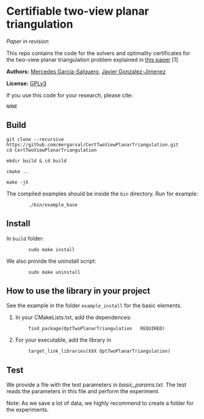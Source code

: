 # Certifiable two-view planar triangulation

*Paper in revision*

This repo contains the code for the solvers 
and optimality certificates 
for the two-view planar triangulation problem 
explained in [this paper](NONE) [1]. 






**Authors:** 
[Mercedes Garcia-Salguero](https://mapir.isa.uma.es/mapirwebsite/?p=1718), 
[Javier Gonzalez-Jimenez](https://mapir.isa.uma.es/mapirwebsite/?p=1536)


**License:** [GPLv3](NONE)


If you use this code for your research, please cite:

```
NONE
```



## Build
```
git clone --recursive https://github.com/mergarsal/CertTwoViewPlanarTriangulation.git
cd CertTwoViewPlanarTriangulation

mkdir build & cd build 

cmake .. 

make -jX

```

The compiled examples should be inside the `bin` directory. 
Run for example: 
```
        ./bin/example_base
```
 
## Install 
In `build` folder: 
```
        sudo make install
```

We also provide the uninstall script: 
```
        sudo make uninstall
```



## How to use the library in your project

See the example in the folder `example_install` 
for the basic elements. 
       
1. In your CMakeLists.txt, add the dependences:
```
        find_package(OptTwoPlanarTriangulation   REQUIRED)
```

2. For your executable, add the library in 
```
        target_link_libraries(XXX OptTwoPlanarTriangulation)
```


## Test
We provide a file with the test parameters 
in *basic_params.txt*. 
The test reads the parameters in this file 
and perform the experiment. 

Note: 
As we save a lot of data, 
we highly recommend to 
create a folder 
for the experiments. 




